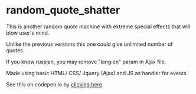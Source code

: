 # random_quote_shatter

This is another random quote machine with extreme special effects that will blow user's mind.

Unlike the previous versions this one could give unlimited number of quotes.

If you know russian, you may remove "lang:en" param in Ajax file.

Made using basic HTML/ CSS/ Jquery (Ajax) and JS as handler for events.

See this on codepen.io by <a href="http://codepen.io/Boyboi86/full/gMOpPa"> clicking here </a>
